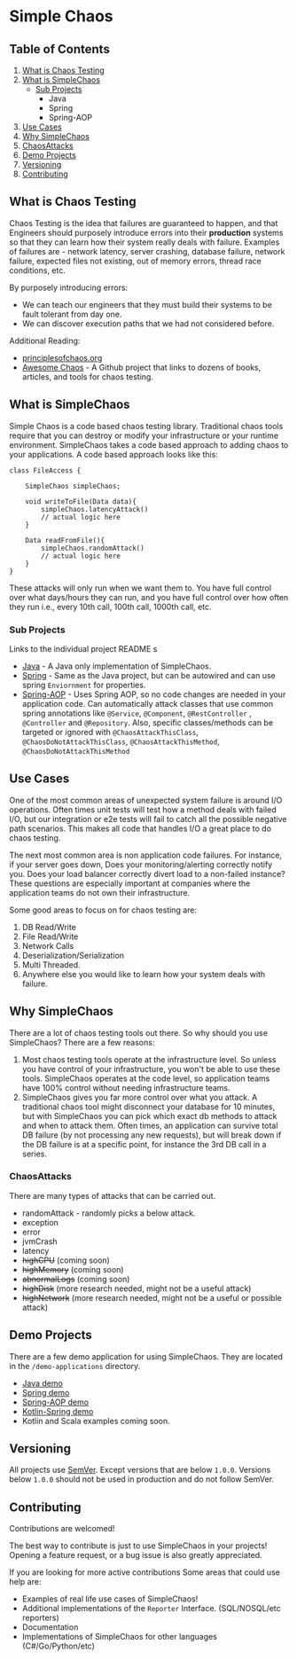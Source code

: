 # Simple Chaos

## Table of Contents

1. [What is Chaos Testing](#what-is-chaos-testing)
1. [What is SimpleChaos](#what-is-simplechaos)
    * [Sub Projects](#sub-projects)
        * Java
        * Spring
        * Spring-AOP
1. [Use Cases](#use-cases)
1. [Why SimpleChaos](#why-simplechaos)
1. [ChaosAttacks](#chaosattacks)
1. [Demo Projects](#demo-projects)
1. [Versioning](#versioning)
1. [Contributing](#contributing)

## What is Chaos Testing

Chaos Testing is the idea that failures are guaranteed to happen, and that Engineers should purposely introduce errors
into their **production** systems so that they can learn how their system really deals with failure. Examples of
failures are - network latency, server crashing, database failure, network failure, expected files not existing, out of
memory errors, thread race conditions, etc.

By purposely introducing errors:

* We can teach our engineers that they must build their systems to be fault tolerant from day one.
* We can discover execution paths that we had not considered before.

Additional Reading:

* [principlesofchaos.org](https://principlesofchaos.org/)
* [Awesome Chaos](https://github.com/dastergon/awesome-chaos-engineering) - A Github project that links to dozens of
  books, articles, and tools for chaos testing.

## What is SimpleChaos

Simple Chaos is a code based chaos testing library. Traditional chaos tools require that you can destroy or modify your
infrastructure or your runtime environment. SimpleChaos takes a code based approach to adding chaos to your
applications. A code based approach looks like this:

```
class FileAccess {

    SimpleChaos simpleChaos;
        
    void writeToFile(Data data){
        simpleChaos.latencyAttack()
        // actual logic here
    }
    
    Data readFromFile(){
        simpleChaos.randomAttack()
        // actual logic here
    }
}
```

These attacks will only run when we want them to. You have full control over what days/hours they can run, and you have
full control over how often they run i.e., every 10th call, 100th call, 1000th call, etc.

### Sub Projects

Links to the individual project README s

* [Java](java/README.md) - A Java only implementation of SimpleChaos.
* [Spring](spring/README.md) - Same as the Java project, but can be autowired and can use spring `Enviornment` for
  properties.
* [Spring-AOP](spring-aop/README.md) - Uses Spring AOP, so no code changes are needed in your application code. Can
  automatically attack classes that use common spring annotations like `@Service`, `@Component`, `@RestController`
  , `@Controller` and `@Repository`. Also, specific classes/methods can be targeted or ignored
  with `@ChaosAttackThisClass`, `@ChaosDoNotAttackThisClass`, `@ChaosAttackThisMethod`, `@ChaosDoNotAttackThisMethod`

## Use Cases

One of the most common areas of unexpected system failure is around I/O operations. Often times unit tests will test how
a method deals with failed I/O, but our integration or e2e tests will fail to catch all the possible negative path
scenarios. This makes all code that handles I/O a great place to do chaos testing.

The next most common area is non application code failures. For instance, if your server goes down, Does your
monitoring/alerting correctly notify you. Does your load balancer correctly divert load to a non-failed instance? These
questions are especially important at companies where the application teams do not own their infrastructure.

Some good areas to focus on for chaos testing are:

1. DB Read/Write
2. File Read/Write
3. Network Calls
4. Deserialization/Serialization
5. Multi Threaded.
6. Anywhere else you would like to learn how your system deals with failure.

## Why SimpleChaos

There are a lot of chaos testing tools out there. So why should you use SimpleChaos? There are a few reasons:

1. Most chaos testing tools operate at the infrastructure level. So unless you have control of your infrastructure, you
   won't be able to use these tools. SimpleChaos operates at the code level, so application teams have 100% control
   without needing infrastructure teams.
2. SimpleChaos gives you far more control over what you attack. A traditional chaos tool might disconnect your database
   for 10 minutes, but with SimpleChaos you can pick which exact db methods to attack and when to attack them. Often
   times, an application can survive total DB failure (by not processing any new requests), but will break down if the
   DB failure is at a specific point, for instance the 3rd DB call in a series.

### ChaosAttacks

There are many types of attacks that can be carried out.

* randomAttack - randomly picks a below attack.
* exception
* error
* jvmCrash
* latency
* ~~highCPU~~ (coming soon)
* ~~highMemory~~ (coming soon)
* ~~abnormalLogs~~ (coming soon)
* ~~highDisk~~ (more research needed, might not be a useful attack)
* ~~highNetwork~~ (more research needed, might not be a useful or possible attack)

## Demo Projects

There are a few demo application for using SimpleChaos. They are located in the `/demo-applications` directory.

* [Java demo](demo-applications/java-demo/README.md)
* [Spring demo](demo-applications/spring-demo/README.md)
* [Spring-AOP demo](demo-applications/spring-aop-demo/README.md)
* [Kotlin-Spring demo](demo-applications/kotlin-spring-demo/README.md)
* Kotlin and Scala examples coming soon.

## Versioning

All projects use [SemVer](https://semver.org/). Except versions that are below `1.0.0`. Versions below `1.0.0` should
not be used in production and do not follow SemVer.

## Contributing

Contributions are welcomed!

The best way to contribute is just to use SimpleChaos in your projects! Opening a feature request, or a bug issue is
also greatly appreciated.

If you are looking for more active contributions Some areas that could use help are:

* Examples of real life use cases of SimpleChaos!
* Additional implementations of the `Reporter` Interface. (SQL/NOSQL/etc reporters)
* Documentation
* Implementations of SimpleChaos for other languages (C#/Go/Python/etc)